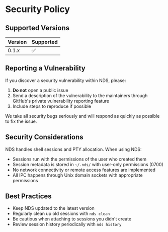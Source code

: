 # Security Policy

## Supported Versions

| Version | Supported          |
| ------- | ------------------ |
| 0.1.x   | :white_check_mark: |

## Reporting a Vulnerability

If you discover a security vulnerability within NDS, please:

1. **Do not** open a public issue
2. Send a description of the vulnerability to the maintainers through GitHub's private vulnerability reporting feature
3. Include steps to reproduce if possible

We take all security bugs seriously and will respond as quickly as possible to fix the issue.

## Security Considerations

NDS handles shell sessions and PTY allocation. When using NDS:

- Sessions run with the permissions of the user who created them
- Session metadata is stored in `~/.nds/` with user-only permissions (0700)
- No network connectivity or remote access features are implemented
- All IPC happens through Unix domain sockets with appropriate permissions

## Best Practices

- Keep NDS updated to the latest version
- Regularly clean up old sessions with `nds clean`
- Be cautious when attaching to sessions you didn't create
- Review session history periodically with `nds history`